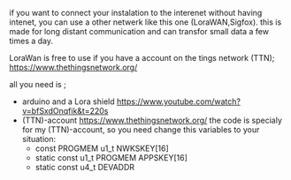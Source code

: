 if you want to connect your instalation to the interenet without having intenet, you can use a other netwerk like this one (LoraWAN,Sigfox).
this is made for long distant communication and can transfor small data a few times a day.

LoraWan is free to use if you have a account on the tings network (TTN);
https://www.thethingsnetwork.org/

all you need is ;
- arduino and a Lora shield
  https://www.youtube.com/watch?v=bfSxdOnqfik&t=220s
- (TTN)-account 
  https://www.thethingsnetwork.org/
  the code is specialy for my (TTN)-account, so you need change this variables to your situation:
  - const PROGMEM u1_t NWKSKEY[16]
  - static const u1_t PROGMEM APPSKEY[16]
  - static const u4_t DEVADDR
  
